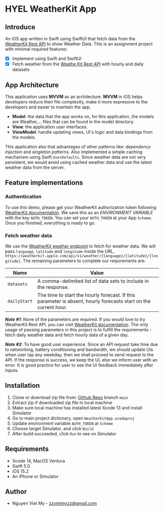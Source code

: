 
# HYEL WeatherKit App

## Introduce

An iOS app written in Swift using SwiftUI that fetch data from the [WeatherKit Rest API](https://developer.apple.com/documentation/weatherkitrestapi/get_api_v1_weather_language_latitude_longitude) to show Weather Data. This is an assignment project with minimal required features:

- [x] Implement using Swift and SwiftUI
- [x] Fetch weather from the [Weathe Kit Rest API](https://developer.apple.com/documentation/weatherkitrestapi/get_api_v1_weather_language_latitude_longitude) with hourly and daily datasets

## App Architecture

This application uses **MVVM** as an architecture. **MVVM** in iOS helps developers reduce their file complexity, make it more expressive to the developers and easier to maintain the app.

- **Model**: the data that the app works on, for this application, the models are Weather,... files that can be found in the model directory.
- **View**: the application user interfaces.
- **ViewModel**: handle updating views, UI's logic and data bindings from the models.

This application also that advantages of other patterns like: *dependency injection* and *singleton patterns*. Also implemented a simple caching mechanism using Swift `UserDefaults`. Since weather data are not very persistent, we would avoid using cached weather data and use the latest weather data from the server.

## Feature implementations

### Authentication

To use this demo, please get your WeatherKit authorization token following [WeatherKit documentation](https://developer.apple.com/documentation/weatherkitrestapi/request_authentication_for_weatherkit_rest_api). We save this as an *ENVIRONMENT VARIABLE* with the key `AUTH_TOKEN`. You can set your `AUTH_TOKEN` at your App `Scheme`. Once you finished, everything is ready to go.

### Fetch weather data

We use the [WeatherKit weather endpoint](https://developer.apple.com/documentation/weatherkitrestapi/get_api_v1_weather_language_latitude_longitude) to fetch for weather data. We will pass `language`, `latitude` and `longitude` inside the URL, `https://weatherkit.apple.com/api/v1/weather/{language}/{latitude}/{longitude}`. The remaining parameters to complete our requirements are:

Name  | Value
------------- | -------------
`datasets`| A comma-delimited list of data sets to include in the response.
`dailyStart`| The time to start the hourly forecast. If this parameter is absent, hourly forecasts start on the current hour.

***Note #1***: None of the parameters are required. If you would love to try WeatherKit Rest API, you can visit [WeatherKit documentation](https://developer.apple.com/documentation/weatherkitrestapi/get_api_v1_weather_language_latitude_longitude). The only usage of passing parameters in this project is to fulfill the requirements - fetch daily weather data and fetch hourly data of a given day.

***Note #2***: To have good user experience. Since an API request take time due to networking, battery conditioning and bandwidth, we should update UIs when user tap any weekday, then we shall proceed to send request to the API. If the response is success, we keep the UI, else we inform user with an error. It is good practice for user to see the UI feedback immediately after inputs.

## Installation

1. Clone or download zip file from: [Github Repo](https://github.com/vietmy1711/HYEL-weather-app/) branch `main`
2. Extract zip if downloaded zip file in local machine
3. Make sure local machine has installed latest Xcode 13 and install Simulator 
4. Go to main project dictionary, open `WeatherKitApp.xcodeproj`
5. Update environment variable `AUTH_TOKEN` at `Scheme`
6. Choose target Simulator, and click `Build`
7. After build succeeded, click `Run` to see on Simulator

## Requirements

- Xcode 14, MacOS Ventura
- Swift 5.0
- iOS 15.2
- An iPhone or Simulator

## Author

- Nguyen Viet My - zzvietmyzz@gmail.com